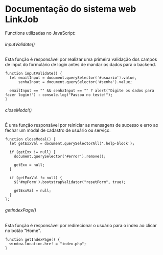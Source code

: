# Documentação do sistema web LinkJob

Functions utilizadas no JavaScript:

###### inputValidate()

Esta função é responsável por realizar uma primeira validação dos campos de input do formulário de login antes de mandar os dados para o backend.

```
function inputValidate() {
  let emailInput = document.querySelector('#usuario').value,
      senhaInput = document.querySelector('#senha').value;

  emailInput == "" && senhaInput == "" ? alert("Digite os dados para fazer login!") : console.log("Passou no teste!");
}
```

###### closeModal()

É uma função responsável por reiniciar as mensagens de sucesso e erro ao fechar um modal de cadastro de usuário ou serviço.

``` 
function closeModal() {
  let getExxVal = document.querySelectorAll('.help-block');

  if (getExx != null) {
    document.querySelector('#error').remove();

    getExx = null;
  }

  if (getExxVal != null) {
    $('#myForm').bootstrapValidator("resetForm", true);

    getExxVal = null;
  }
};
```

###### getIndexPage()

Esta função é responsável por redirecionar o usuário para o index ao clicar no botão "Home".

```
function getIndexPage() {
  window.location.href = "index.php";
}
```